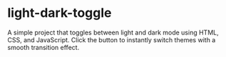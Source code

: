# light-dark-toggle
A simple project that toggles between light and dark mode using HTML, CSS, and JavaScript. Click the button to instantly switch themes with a smooth transition effect.
